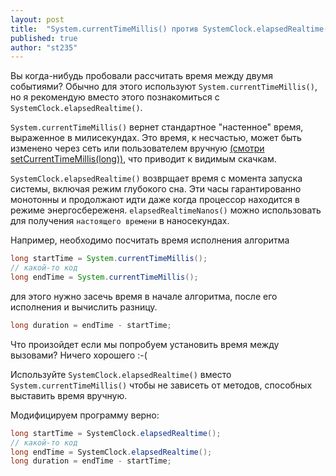 ```yaml
---
layout: post
title:  "System.currentTimeMillis() против SystemClock.elapsedRealtime()"
published: true
author: "st235"
---
```


Вы когда-нибудь пробовали рассчитать время между двумя событиями? Обычно для этого используют `System.currentTimeMillis()`, но я рекомендую вместо этого познакомиться с `SystemClock.elapsedRealtime()`.

`System.currentTimeMillis()` вернет стандартное "настенное" время, выраженное в милисекундах. Это время, к несчастью, может быть изменено через сеть или пользователем вручную [(смотри setCurrentTimeMillis(long))](https://developer.android.com/reference/android/os/SystemClock.html#setCurrentTimeMillis(long)), что приводит к видимым скачкам.

`SystemClock.elapsedRealtime()` возврщает время с момента запуска системы, включая режим глубокого сна. Эти часы гарантированно монотонны и продолжают идти даже когда процессор находится в режиме энергосбереженя. `elapsedRealtimeNanos()` можно использовать для получения `настоящего времени` в наносекундах. 

Например, необходимо посчитать время исполнения алгоритма

```java
long startTime = System.currentTimeMillis();
// какой-то код
long endTime = System.currentTimeMillis();
```

для этого нужно засечь время в начале алгоритма, после его исполнения и вычислить разницу.

```java
long duration = endTime - startTime; 
```

Что произойдет если мы попробуем установить время между вызовами? Ничего хорошего :-(


Используйте `SystemClock.elapsedRealtime()` вместо `System.currentTimeMillis()` чтобы не зависеть от методов, способных выставить время вручную. 

Модифицируем программу верно:

```java
long startTime = SystemClock.elapsedRealtime();
// какой-то код
long endTime = SystemClock.elapsedRealtime();
long duration = endTime - startTime;
```
